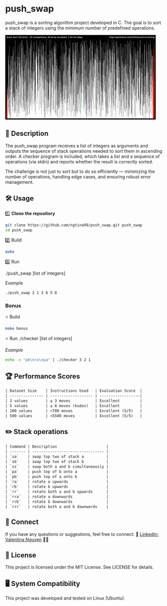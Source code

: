 # push_swap

push_swap is a sorting algorithm project developed in C. The goal is to sort a stack of integers using the minimum number of predefined operations.

<img src="push_swap.gif">

## 📝 Description

The push_swap program receives a list of integers as arguments and outputs the sequence of stack operations needed to sort them in ascending order.
A checker program is included, which takes a list and a sequence of operations (via stdin) and reports whether the result is correctly sorted.

The challenge is not just to sort but to do so efficiently — minimizing the number of operations, handling edge cases, and ensuring robust error management.

## 🛠️ Usage

1️⃣ **Clone the repository**

```bash
git clone https://github.com/ngtina99/push_swap.git push_swap
cd push_swap
```

2️⃣ Build

```bash
make
```

3️⃣ Run

./push_swap [list of integers]

*Example*
```bash
./push_swap 2 1 3 6 5 8
```

### Bonus

⭐ Build
```bash
make bonus
```

⭐ Run
./checker [list of integers]

*Example*
```bash
echo -e "pb\nra\npa" | ./checker 3 2 1
```

## 🏆 Performance Scores
```text
| Dataset Size    | Instructions Used   | Evaluation Score  |
| --------------- | ------------------- | ------------------|
| 3 values        | ≤ 3 moves           | Excellent         |
| 5 values        | ≤ 8 moves (kudos)   | Excellent         |
| 100 values      | <700 moves          | Excellent (5/5)   |
| 500 values      | <5500 moves         | Excellent (5/5)   |
```

## ✏️ Stack operations
```text
| Command | Description                      |
| ------- | -------------------------------- |
| `sa`    | swap top two of stack a          |
| `sb`    | swap top two of stack b          |
| `ss`    | swap both a and b simultaneously |
| `pa`    | push top of b onto a             |
| `pb`    | push top of a onto b             |
| `ra`    | rotate a upwards                 |
| `rb`    | rotate b upwards                 |
| `rr`    | rotate both a and b upwards      |
| `rra`   | rotate a downwards               |
| `rrb`   | rotate b downwards               |
| `rrr`   | rotate both a and b downwards    |
```

## 💼 Connect
If you have any questions or suggestions, feel free to connect:
🔗 [LinkedIn: Valentina Nguyen](https://www.linkedin.com/in/valentina-nguyen-t/) 🙋‍♀️

## 📜 License
This project is licensed under the MIT License. See LICENSE for details.

## 🖥️ System Compatibility
This project was developed and tested on Linux (Ubuntu).
